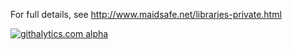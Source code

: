 For full details, see http://www.maidsafe.net/libraries-private.html

[![githalytics.com alpha](https://cruel-carlota.pagodabox.com/b583ace6fd6e774a188d657ab48c85fd "githalytics.com")](http://githalytics.com/maidsafe/MaidSafe-Private)
